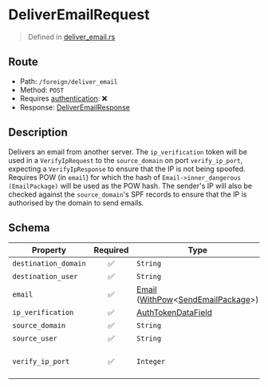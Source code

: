 # DeliverEmailRequest
> Defined in [deliver_email.rs](../../../../../interface/src/interface/routes/foreign/deliver_email.rs)

## Route
- Path: `/foreign/deliver_email`
- Method: `POST`
- Requires [authentication](../../../../Flows/Authentication%20Flow.md): ❌
- Response: [DeliverEmailResponse](DeliverEmailResponse.md)

## Description
Delivers an email from another server. The `ip_verification` token will be used in a
`VerifyIpRequest` to the `source_domain` on port `verify_ip_port`, expecting a
`VerifyIpResponse` to ensure that the IP is not being spoofed. Requires POW (in `email`) for
which the hash of `Email->inner_dangerous (EmailPackage)` will be used as the POW hash. The 
sender's IP will also be checked against the `source_domain`'s SPF records to ensure that the IP
is authorised by the domain to send emails.

## Schema

| Property | Required | Type | Constraints |
| --- | :---: | --- | --- |
| `destination_domain` | ✅ | `String` |  -  |
| `destination_user` | ✅ | `String` |  -  |
| `email` | ✅ | [Email](../../../email/Email.md) ([WithPow](../../../pow/WithPow.md)\<[SendEmailPackage](../../../email/SendEmailPackage.md)\>) |  -  |
| `ip_verification` | ✅ | [AuthTokenDataField](../../../fields/auth_token/AuthTokenDataField.md) |  -  |
| `source_domain` | ✅ | `String` |  -  |
| `source_user` | ✅ | `String` |  -  |
| `verify_ip_port` | ✅ | `Integer` | `uint16` - Bounds: [0, 65535] |


